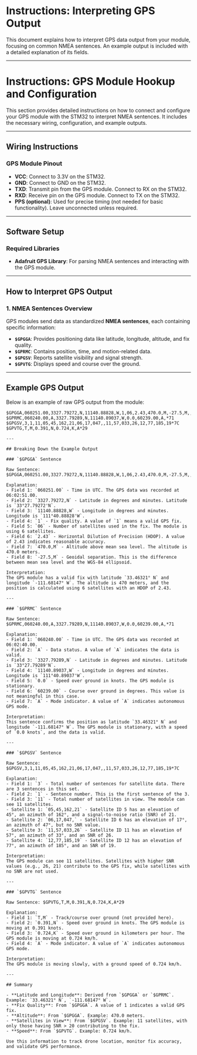# Instructions: Interpreting GPS Output

This document explains how to interpret GPS data output from your module, focusing on common NMEA sentences. An example output is included with a detailed explanation of its fields.

---
# Instructions: GPS Module Hookup and Configuration

This section provides detailed instructions on how to connect and configure your GPS module with the STM32 to interpret NMEA sentences. It includes the necessary wiring, configuration, and example outputs.

---

## **Wiring Instructions**

### **GPS Module Pinout**
- **VCC**: Connect to 3.3V on the STM32.
- **GND**: Connect to GND on the STM32.
- **TXD**: Transmit pin from the GPS module. Connect to RX on the STM32.
- **RXD**: Receive pin on the GPS module. Connect to TX on the STM32.
- **PPS (optional)**: Used for precise timing (not needed for basic functionality). Leave unconnected unless required.

---

## **Software Setup**

### **Required Libraries**
- **Adafruit GPS Library**: For parsing NMEA sentences and interacting with the GPS module.

---


## **How to Interpret GPS Output**

### **1. NMEA Sentences Overview**

GPS modules send data as standardized **NMEA sentences**, each containing specific information:
- **`$GPGGA`**: Provides positioning data like latitude, longitude, altitude, and fix quality.
- **`$GPRMC`**: Contains position, time, and motion-related data.
- **`$GPGSV`**: Reports satellite visibility and signal strength.
- **`$GPVTG`**: Displays speed and course over the ground.

---

## **Example GPS Output**

Below is an example of raw GPS output from the module:

```plaintext
$GPGGA,060251.00,3327.79272,N,11140.88828,W,1,06,2.43,470.0,M,-27.5,M,,*66
$GPRMC,060240.00,A,3327.79289,N,11140.89037,W,0.0,60239.00,A,*71
$GPGSV,3,1,11,05,45,162,21,06,17,047,,11,57,033,26,12,77,185,19*7C
$GPVTG,T,M,0.391,N,0.724,K,A*29

---

## Breaking Down the Example Output

### `$GPGGA` Sentence

Raw Sentence: $GPGGA,060251.00,3327.79272,N,11140.88828,W,1,06,2.43,470.0,M,-27.5,M,,*66

Explanation:
- Field 1: `060251.00` - Time in UTC. The GPS data was recorded at 06:02:51.00.
- Field 2: `3327.79272,N` - Latitude in degrees and minutes. Latitude is `33°27.79272'N`.
- Field 3: `11140.88828,W` - Longitude in degrees and minutes. Longitude is `111°40.88828'W`.
- Field 4: `1` - Fix quality. A value of `1` means a valid GPS fix.
- Field 5: `06` - Number of satellites used in the fix. The module is using 6 satellites.
- Field 6: `2.43` - Horizontal Dilution of Precision (HDOP). A value of 2.43 indicates reasonable accuracy.
- Field 7: `470.0,M` - Altitude above mean sea level. The altitude is 470.0 meters.
- Field 8: `-27.5,M` - Geoidal separation. This is the difference between mean sea level and the WGS-84 ellipsoid.

Interpretation:
The GPS module has a valid fix with latitude `33.46321° N` and longitude `-111.68147° W`. The altitude is 470 meters, and the position is calculated using 6 satellites with an HDOP of 2.43.

---

### `$GPRMC` Sentence

Raw Sentence: $GPRMC,060240.00,A,3327.79289,N,11140.89037,W,0.0,60239.00,A,*71

Explanation:
- Field 1: `060240.00` - Time in UTC. The GPS data was recorded at 06:02:40.00.
- Field 2: `A` - Data status. A value of `A` indicates the data is valid.
- Field 3: `3327.79289,N` - Latitude in degrees and minutes. Latitude is `33°27.79289'N`.
- Field 4: `11140.89037,W` - Longitude in degrees and minutes. Longitude is `111°40.89037'W`.
- Field 5: `0.0` - Speed over ground in knots. The GPS module is stationary.
- Field 6: `60239.00` - Course over ground in degrees. This value is not meaningful in this case.
- Field 7: `A` - Mode indicator. A value of `A` indicates autonomous GPS mode.

Interpretation:
This sentence confirms the position as latitude `33.46321° N` and longitude `-111.68147° W`. The GPS module is stationary, with a speed of `0.0 knots`, and the data is valid.

---

### `$GPGSV` Sentence

Raw Sentence: $GPGSV,3,1,11,05,45,162,21,06,17,047,,11,57,033,26,12,77,185,19*7C

Explanation:
- Field 1: `3` - Total number of sentences for satellite data. There are 3 sentences in this set.
- Field 2: `1` - Sentence number. This is the first sentence of the 3.
- Field 3: `11` - Total number of satellites in view. The module can see 11 satellites.
- Satellite 1: `05,45,162,21` - Satellite ID 5 has an elevation of 45°, an azimuth of 162°, and a signal-to-noise ratio (SNR) of 21.
- Satellite 2: `06,17,047,` - Satellite ID 6 has an elevation of 17°, an azimuth of 47°, but no SNR value.
- Satellite 3: `11,57,033,26` - Satellite ID 11 has an elevation of 57°, an azimuth of 33°, and an SNR of 26.
- Satellite 4: `12,77,185,19` - Satellite ID 12 has an elevation of 77°, an azimuth of 185°, and an SNR of 19.

Interpretation:
The GPS module can see 11 satellites. Satellites with higher SNR values (e.g., 26, 21) contribute to the GPS fix, while satellites with no SNR are not used.

---

### `$GPVTG` Sentence

Raw Sentence: $GPVTG,T,M,0.391,N,0.724,K,A*29

Explanation:
- Field 1: `T,M` - Track/course over ground (not provided here).
- Field 2: `0.391,N` - Speed over ground in knots. The GPS module is moving at 0.391 knots.
- Field 3: `0.724,K` - Speed over ground in kilometers per hour. The GPS module is moving at 0.724 km/h.
- Field 4: `A` - Mode indicator. A value of `A` indicates autonomous GPS mode.

Interpretation:
The GPS module is moving slowly, with a ground speed of 0.724 km/h.

---

## Summary

- **Latitude and Longitude**: Derived from `$GPGGA` or `$GPRMC`. Example: `33.46321° N`, `-111.68147° W`.
- **Fix Quality**: From `$GPGGA`. A value of 1 indicates a valid GPS fix.
- **Altitude**: From `$GPGGA`. Example: 470.0 meters.
- **Satellites in View**: From `$GPGSV`. Example: 11 satellites, with only those having SNR > 20 contributing to the fix.
- **Speed**: From `$GPVTG`. Example: 0.724 km/h.

Use this information to track drone location, monitor fix accuracy, and validate GPS performance.




